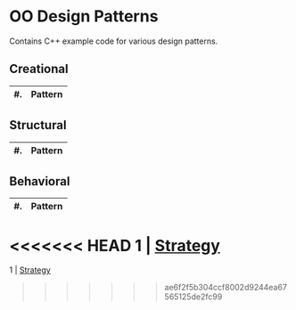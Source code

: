 # OO Design Patterns
Contains C++ example code for various design patterns.

## Creational
#. | Pattern
---|---

## Structural
#. | Pattern
---|---

## Behavioral
#. | Pattern
---|---
<<<<<<< HEAD
1 | [Strategy](Startegy_Pattern.cpp)
=======
1 | [Strategy](Startegy_Pattern.cpp)
>>>>>>> ae6f2f5b304ccf8002d9244ea67565125de2fc99
